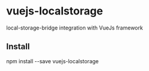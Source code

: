 # vuejs-localstorage
local-storage-bridge integration with VueJs framework

## Install
npm install --save vuejs-localstorage